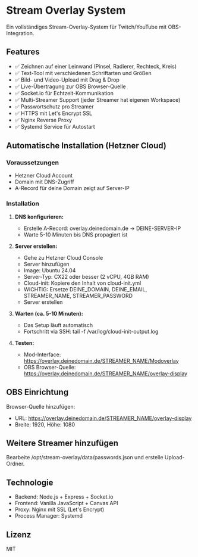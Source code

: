 # Stream Overlay System

Ein vollständiges Stream-Overlay-System für Twitch/YouTube mit OBS-Integration.

## Features

- ✅ Zeichnen auf einer Leinwand (Pinsel, Radierer, Rechteck, Kreis)
- ✅ Text-Tool mit verschiedenen Schriftarten und Größen
- ✅ Bild- und Video-Upload mit Drag & Drop
- ✅ Live-Übertragung zur OBS Browser-Quelle
- ✅ Socket.io für Echtzeit-Kommunikation
- ✅ Multi-Streamer Support (jeder Streamer hat eigenen Workspace)
- ✅ Passwortschutz pro Streamer
- ✅ HTTPS mit Let's Encrypt SSL
- ✅ Nginx Reverse Proxy
- ✅ Systemd Service für Autostart

## Automatische Installation (Hetzner Cloud)

### Voraussetzungen
- Hetzner Cloud Account
- Domain mit DNS-Zugriff
- A-Record für deine Domain zeigt auf Server-IP

### Installation

1. **DNS konfigurieren:**
   - Erstelle A-Record: overlay.deinedomain.de → DEINE-SERVER-IP
   - Warte 5-10 Minuten bis DNS propagiert ist

2. **Server erstellen:**
   - Gehe zu Hetzner Cloud Console
   - Server hinzufügen
   - Image: Ubuntu 24.04
   - Server-Typ: CX22 oder besser (2 vCPU, 4GB RAM)
   - Cloud-init: Kopiere den Inhalt von cloud-init.yml
   - WICHTIG: Ersetze DEINE_DOMAIN, DEINE_EMAIL, STREAMER_NAME, STREAMER_PASSWORD
   - Server erstellen

3. **Warten (ca. 5-10 Minuten):**
   - Das Setup läuft automatisch
   - Fortschritt via SSH: tail -f /var/log/cloud-init-output.log

4. **Testen:**
   - Mod-Interface: https://overlay.deinedomain.de/STREAMER_NAME/Modoverlay
   - OBS Browser-Quelle: https://overlay.deinedomain.de/STREAMER_NAME/overlay-display

## OBS Einrichtung

Browser-Quelle hinzufügen:
- URL: https://overlay.deinedomain.de/STREAMER_NAME/overlay-display
- Breite: 1920, Höhe: 1080

## Weitere Streamer hinzufügen

Bearbeite /opt/stream-overlay/data/passwords.json und erstelle Upload-Ordner.

## Technologie

- Backend: Node.js + Express + Socket.io
- Frontend: Vanilla JavaScript + Canvas API
- Proxy: Nginx mit SSL (Let's Encrypt)
- Process Manager: Systemd

## Lizenz

MIT
